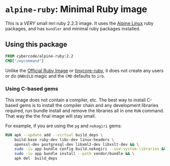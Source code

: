# `alpine-ruby`: Minimal Ruby image

This is a *VERY* small mri ruby 2.2.3 image. It uses the [Alpine Linux](https://www.alpinelinux.org) ruby packages, and has `bundler` and minimal ruby packages installed.

## Using this package
 
``` Dockerfile
FROM cybercode/alpine-ruby:2.2
CMD["/mycommand"]
```

Unlike the [Official Ruby Image](https://hub.docker.com/_/ruby/) or [tinycore-ruby](https://hub.docker.com/r/tatsushid/tinycore-ruby/), it does not create any users or do `ONBUILD` magic and the `CMD` defaults to `irb`.

### Using C-based gems

This image does not contain a compiler, etc. The best way to install C-based gems is to install the compiler chain and any development libraries required, run bundle install and remove the libraries all in one `RUN` command. That way the the final image will stay small.

For example,  if you are using the `pg` and `nokogiri` gems:

``` Dockerfile
RUN apk --update add --virtual build_deps \
    build-base ruby-dev libc-dev linux-headers \
    openssl-dev postgresql-dev libxml2-dev libxslt-dev && \
    sudo -iu app bundle config build.nokogiri --use-system-libraries && \
    sudo -iu app bundle install --path vendor/bundle && \
    apk del  build_deps
```
